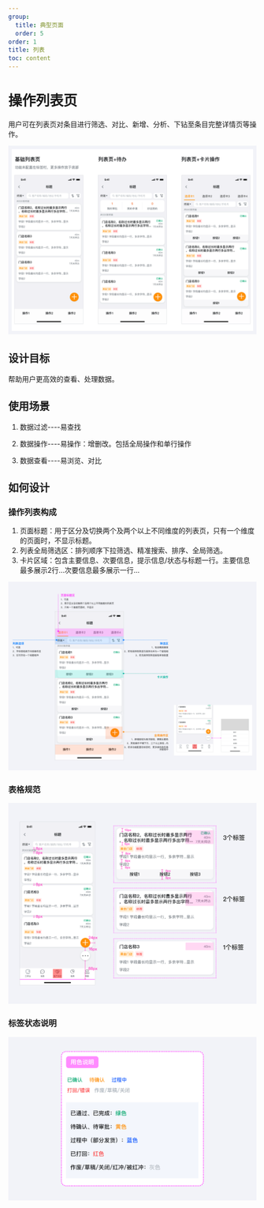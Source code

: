 ```yaml
---
group:
  title: 典型页面
  order: 5
order: 1
title: 列表
toc: content
---
```


# 操作列表页

用户可在列表页对条目进行筛选、对比、新增、分析、下钻至条目完整详情页等操作。


<img class="preview-img no-padding" src="./assets/images/template-list/normal.png" />


## 设计目标

帮助用户更高效的查看、处理数据。

## 使用场景

1. 数据过滤----易查找

2. 数据操作----易操作：增删改。包括全局操作和单行操作

3. 数据查看----易浏览、对比


## 如何设计

### 操作列表构成

1. 页面标题：用于区分及切换两个及两个以上不同维度的列表页，只有一个维度的页面时，不显示标题。
2. 列表全局筛选区：排列顺序下拉筛选、精准搜索、排序、全局筛选。
3. 卡片区域：包含主要信息、次要信息，提示信息/状态与标题一行。主要信息最多展示2行...次要信息最多展示一行...

<img class="preview-img no-padding" src="./assets/images/template-list/size.png" />

### 表格规范

<img class="preview-img no-padding" src="./assets/images/template-list/table.png" />


### 标签状态说明

<img class="preview-img no-padding" src="./assets/images/template-list/label.png" />